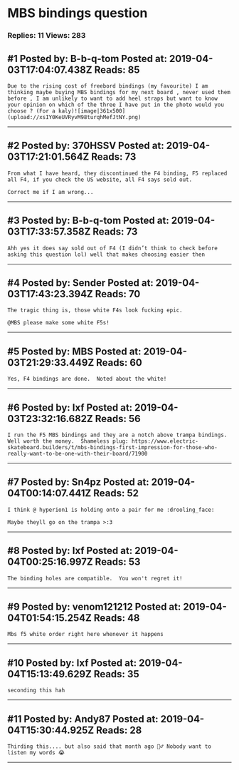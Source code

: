 # MBS bindings question

### Replies: 11 Views: 283

## \#1 Posted by: B-b-q-tom Posted at: 2019-04-03T17:04:07.438Z Reads: 85

```
Due to the rising cost of freebord bindings (my favourite) I am thinking maybe buying MBS bindings for my next board , never used them before , I am unlikely to want to add heel straps but want to know your opinion on which of the three I have put in the photo would you choose ? (For a kaly)![image|361x500](upload://xsIY0KeUVRyvM98turqhMefJtNY.png)
```

---
## \#2 Posted by: 370HSSV Posted at: 2019-04-03T17:21:01.564Z Reads: 73

```
From what I have heard, they discontinued the F4 binding, F5 replaced all F4, if you check the US website, all F4 says sold out. 

Correct me if I am wrong...
```

---
## \#3 Posted by: B-b-q-tom Posted at: 2019-04-03T17:33:57.358Z Reads: 73

```
Ahh yes it does say sold out of F4 (I didn’t think to check before asking this question lol) well that makes choosing easier then
```

---
## \#4 Posted by: Sender Posted at: 2019-04-03T17:43:23.394Z Reads: 70

```
The tragic thing is, those white F4s look fucking epic.

@MBS please make some white F5s!
```

---
## \#5 Posted by: MBS Posted at: 2019-04-03T21:29:33.449Z Reads: 60

```
Yes, F4 bindings are done.  Noted about the white!
```

---
## \#6 Posted by: Ixf Posted at: 2019-04-03T23:32:16.682Z Reads: 56

```
I run the F5 MBS bindings and they are a notch above trampa bindings.  Well worth the money.  Shameless plug: https://www.electric-skateboard.builders/t/mbs-bindings-first-impression-for-those-who-really-want-to-be-one-with-their-board/71900
```

---
## \#7 Posted by: Sn4pz Posted at: 2019-04-04T00:14:07.441Z Reads: 52

```
I think @ hyperion1 is holding onto a pair for me :drooling_face:

Maybe theyll go on the trampa >:3
```

---
## \#8 Posted by: Ixf Posted at: 2019-04-04T00:25:16.997Z Reads: 53

```
The binding holes are compatible.  You won't regret it!
```

---
## \#9 Posted by: venom121212 Posted at: 2019-04-04T01:54:15.254Z Reads: 48

```
Mbs f5 white order right here whenever it happens
```

---
## \#10 Posted by: Ixf Posted at: 2019-04-04T15:13:49.629Z Reads: 35

```
seconding this hah
```

---
## \#11 Posted by: Andy87 Posted at: 2019-04-04T15:30:44.925Z Reads: 28

```
Thirding this.... but also said that month ago 💁‍♂️ Nobody want to listen my words 😭
```

---
